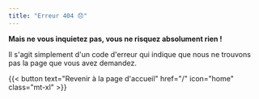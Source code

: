 ```yaml
---
title: "Erreur 404 😞"
---
```


__Mais ne vous inquietez pas, vous ne risquez absolument rien !__

Il s'agit simplement d'un code d'erreur qui indique que nous ne trouvons pas la page que vous avez demandez.

{{< button text="Revenir à la page d'accueil" href="/" icon="home" class="mt-xl" >}}
